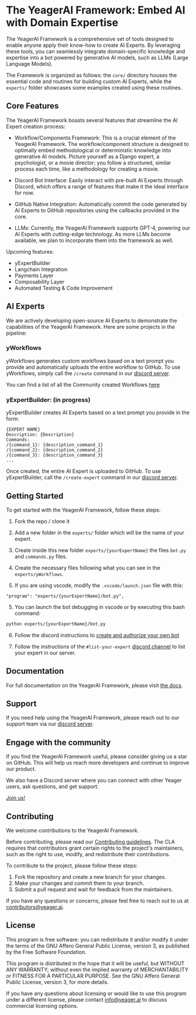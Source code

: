 # The YeagerAI Framework: Embed AI with Domain Expertise
The YeagerAI Framework is a comprehensive set of tools designed to enable anyone apply their know-how to create AI Experts. By leveraging these tools, you can seamlessly integrate domain-specific knowledge and expertise into a bot powered by generative AI models, such as LLMs (Large Language Models).

The Framework is organized as follows: the `core/` directory houses the essential code and routines for building custom AI Experts, while the `experts/` folder showcases some examples created using these routines.

## Core Features
The YeagerAI Framework boasts several features that streamline the AI Expert creation process:

- Workflow/Components Framework: This is a crucial element of the YeagerAI Framework. The workflow/component structure is designed to optimally embed methodological or deterministic knowledge into generative AI models. Picture yourself as a Django expert, a psychologist, or a movie director; you follow a structured, similar process each time, like a methodology for creating a movie.

- Discord Bot Interface: Easily interact with pre-built AI Experts through Discord, which offers a range of features that make it the ideal interface for now.

- GitHub Native Integration: Automatically commit the code generated by AI Experts to GitHub repositories using the callbacks provided in the core.

- LLMs: Currently, the YeagerAI Framework supports GPT-4, powering our AI Experts with cutting-edge technology. As more LLMs become available, we plan to incorporate them into the framework as well.

Upcoming features:

- yExpertBuilder
- Langchain Integration
- Payments Layer
- Composability Layer
- Automated Testing & Code Improvement

## AI Experts
We are actively developing open-source AI Experts to demonstrate the capabilities of the YeagerAI Framework. Here are some projects in the pipeline:

### yWorkflows
yWorkflows generates custom workflows based on a text prompt you provide and automatically uploads the entire workflow to GitHub. To use yWorkflows, simply call the `/create` command in our [discord server](https://discord.com/invite/VpfmXEMN66).

You can find a list of all the Community created Workflows [here](https://github.com/search/advanced?q=org%3Ayeagerai+yWorkflows-&type=Repositories)

### yExpertBuilder: (in progress) 
yExpertBuilder creates AI Experts based on a text prompt you provide in the form:

```
{EXPERT NAME}
Description: {Description}
Commands: 
/{command_1}: {description_command_1}
/{command_2}: {description_command_2}
/{command_3}: {description_command_3}
...
```

Once created, the entire AI Expert is uploaded to GitHub. To use yExpertBuilder, call the `/create-expert` command in our [discord server](https://discord.com/invite/VpfmXEMN66).

## Getting Started

To get started with the YeagerAI Framework, follow these steps:

1. Fork the repo / clone it

2. Add a new folder in the `experts/` folder which will be the name of your expert.

3. Create inside this new folder `experts/{yourExpertName}` the files `bot.py` and `commands.py` files.

4. Create the necessary files following what you can see in the `experts/yWorkflows`.

5. If you are using vscode, modify the `.vscode/launch.json` file with this:
```
"program": "experts/{yourExpertName}/bot.py",
```
5. You can launch the bot debugging in vscode or by executing this bash command:
```bash
python experts/{yourExpertName}/bot.py
```

6. Follow the discord instructions to [create and authorize your own bot](https://discordpy.readthedocs.io/en/stable/discord.html)

7. Follow the instructions of the `#list-your-expert` [discord channel](https://discord.com/invite/VpfmXEMN66) to list your expert in our server.

## Documentation

For full documentation on the YeagerAI Framework, please visit [the docs]().

## Support

If you need help using the YeagerAI Framework, please reach out to our support team via our [discord server](https://discord.gg/VpfmXEMN66).

## Engage with the community

If you find the YeagerAI Framework useful, please consider giving us a star on GitHub. 
This will help us reach more developers and continue to improve our product.

We also have a Discord server where you can connect with other Yeager users, ask questions, and get support. 

[Join us!](https://discord.gg/VpfmXEMN66)

## Contributing

We welcome contributions to the YeagerAI Framework.

Before contributing, please read our [Contributing guidelines](CONTRIBUTING.md). The CLA requires that contributors grant certain rights to the project's maintainers, such as the right to use, modify, and redistribute their contributions.

To contribute to the project, please follow these steps:

1. Fork the repository and create a new branch for your changes.
2. Make your changes and commit them to your branch.
3. Submit a pull request and wait for feedback from the maintainers.

If you have any questions or concerns, please feel free to reach out to us at [contributors@yeager.ai](mailto:contributors@yeager.ai).

## License

This program is free software: you can redistribute it and/or modify it under the terms of the GNU Affero General Public License, version 3, as published by the Free Software Foundation.

This program is distributed in the hope that it will be useful, but WITHOUT ANY WARRANTY; without even the implied warranty of MERCHANTABILITY or FITNESS FOR A PARTICULAR PURPOSE. See the GNU Affero General Public License, version 3, for more details.

If you have any questions about licensing or would like to use this program under a different license, please contact [info@yeager.ai](mailto:info@yeager.ai) to discuss commercial licensing options.
